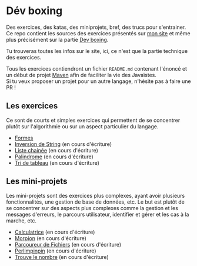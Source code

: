 # Dév boxing
Des exercices, des katas, des miniprojets, bref, des trucs pour s'entrainer.  
Ce repo contient les sources des exercices présentés sur [mon site](https://nathaniel-vaur-henel.github.io) et même plus précisément sur la partie [Dev boxing](https://nathaniel-vaur-henel.github.io/dev-boxing).

Tu trouveras toutes les infos sur le site, ici, ce n'est que la partie technique des exercices.

Tous les exercices contiendront un fichier `README.md` contenant l'énoncé et un début de projet [Maven](https://maven.apache.org/) afin de faciliter la vie des Javaïstes.  
Si tu veux proposer un projet pour un autre langage, n'hésite pas à faire une PR !

## Les exercices 

Ce sont de courts et simples exercices qui permettent de se concentrer plutôt sur l'algorithmie ou sur un aspect particulier du langage.

- [Formes](exercices/formes/readme.md)
- [Inversion de String](exercices/tri-tableau/readme.md) (en cours d'écriture)
- [Liste chainée](exercices/liste-chainee/readme.md) (en cours d'écriture)
- [Palindrome](exercices/palindrome/readme.md) (en cours d'écriture)
- [Tri de tableau](exercices/InversionString/readme.md) (en cours d'écriture)       

## Les mini-projets

Les mini-projets sont des exercices plus complexes, ayant avoir plusieurs fonctionnalités, une gestion de base de données, etc. 
Le but est plutôt de se concentrer sur des aspects plus complexes comme la gestion et les messages d'erreurs, le parcours utilisateur, identifier et gérer et les cas à la marche, etc.

- [Calculatrice](miniprojets/calculatrice/readme.md) (en cours d'écriture)
- [Morpion](miniprojets/morpion/readme.md) (en cours d'écriture)
- [Parcoureur de Fichiers](miniprojets/parcoureur_fichiers/readme.md) (en cours d'écriture)
- [Perlimpinpin](miniprojets/perlimpinpin/readme.md) (en cours d'écriture)
- [Trouve le nombre](miniprojets/trouve_le_nombre/readme.md) (en cours d'écriture)
